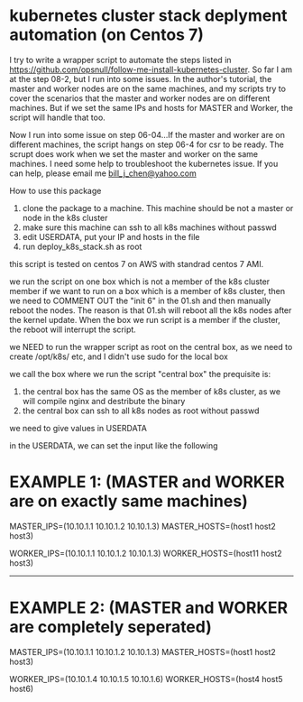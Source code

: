 # kubernetes cluster stack deplyment automation (on Centos 7)

I try to write a wrapper script to automate the steps listed in https://github.com/opsnull/follow-me-install-kubernetes-cluster. So far I am at the step 08-2, but I run into some issues. In the author's tutorial, the master and worker nodes are on the same machines, and my scripts try to cover the scenarios that the master and worker nodes are on different machines. But if we set the same IPs and hosts for MASTER and Worker, the script will handle that too.

Now I run into some issue on step 06-04...If the master and worker are on different machines, the script hangs on step 06-4 for csr to be ready. The scrupt does work when we set the master and worker on the same machines. I need some help to troubleshoot the kubernetes issue. If you can help, please email me bill_j_chen@yahoo.com

How to use this package

1) clone the package to a machine. This machine should be not a master or node in the k8s cluster
2) make sure this machine can ssh to all k8s machines without passwd
3) edit USERDATA, put your IP and hosts in the file
4) run deploy_k8s_stack.sh as root

this script is tested on centos 7 on AWS with standrad centos 7 AMI.

we run the script on one box which is not a member of the k8s cluster member
if we want to run on a box which is a member of k8s cluster, then we need to COMMENT OUT the "init 6" in the 01.sh
and then manually reboot the nodes.  The reason is that 01.sh will reboot all the k8s nodes after the kernel update.  When
the box we run script is a member if the cluster, the reboot will interrupt the script.

we NEED to run the wrapper script as root on the central box, as we need to create /opt/k8s/ etc, and I
didn't use sudo for the local box

we call the box where we run the script "central box"
the prequisite is:
 1) the central box has the same OS as the member of k8s cluster, as we will compile nginx and destribute the binary
 2) the central box can ssh to all k8s nodes  as root without passwd

we need to give values in USERDATA

in the USERDATA,   we can set the input like the following
# EXAMPLE 1: (MASTER and WORKER are on exactly same machines)
MASTER_IPS=(10.10.1.1 10.10.1.2 10.10.1.3)
MASTER_HOSTS=(host1 host2 host3)

WORKER_IPS=(10.10.1.1 10.10.1.2 10.10.1.3)
WORKER_HOSTS=(host11 host2 host3)

-------------------------------

# EXAMPLE 2:  (MASTER and WORKER are completely seperated)
MASTER_IPS=(10.10.1.1 10.10.1.2 10.10.1.3)
MASTER_HOSTS=(host1 host2 host3)

WORKER_IPS=(10.10.1.4 10.10.1.5 10.10.1.6)
WORKER_HOSTS=(host4 host5 host6)

